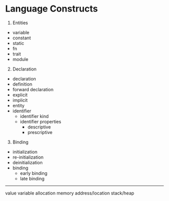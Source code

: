 # Language Constructs


1. Entities
  - variable
  - constant
  - static
  - fn
  - trait
  - module

2. Declaration
  - declaration
  - definition
  - forward declaration
  - explicit
  - implicit
  - entity
  - identifier
    - identifier kind
    - identifier properties
      - descriptive
      - prescriptive

3. Binding
  - initialization
  - re-initialization
  - deinitialization
  - binding
    - early binding
    - late binding



---

value
variable
allocation
memory address/location
stack/heap